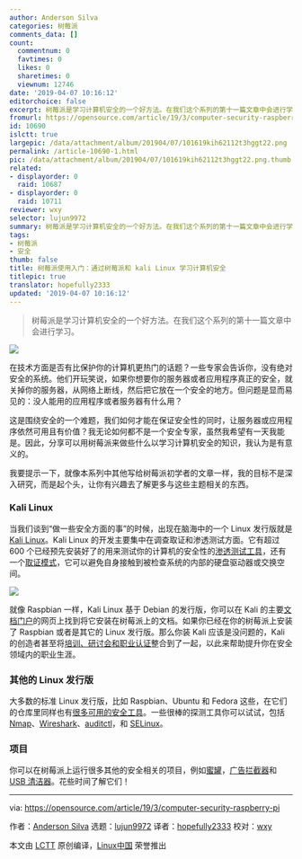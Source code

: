 ```yaml
---
author: Anderson Silva
categories: 树莓派
comments_data: []
count:
  commentnum: 0
  favtimes: 0
  likes: 0
  sharetimes: 0
  viewnum: 12746
date: '2019-04-07 10:16:12'
editorchoice: false
excerpt: 树莓派是学习计算机安全的一个好方法。在我们这个系列的第十一篇文章中会进行学习。
fromurl: https://opensource.com/article/19/3/computer-security-raspberry-pi
id: 10690
islctt: true
largepic: /data/attachment/album/201904/07/101619kih62112t3hggt22.png
permalink: /article-10690-1.html
pic: /data/attachment/album/201904/07/101619kih62112t3hggt22.png.thumb.jpg
related:
- displayorder: 0
  raid: 10687
- displayorder: 0
  raid: 10711
reviewer: wxy
selector: lujun9972
summary: 树莓派是学习计算机安全的一个好方法。在我们这个系列的第十一篇文章中会进行学习。
tags:
- 树莓派
- 安全
thumb: false
title: 树莓派使用入门：通过树莓派和 kali Linux 学习计算机安全
titlepic: true
translator: hopefully2333
updated: '2019-04-07 10:16:12'
---
```



> 
> 树莓派是学习计算机安全的一个好方法。在我们这个系列的第十一篇文章中会进行学习。
> 
> 
> 


![](/data/attachment/album/201904/07/101619kih62112t3hggt22.png)


在技术方面是否有比保护你的计算机更热门的话题？一些专家会告诉你，没有绝对安全的系统。他们开玩笑说，如果你想要你的服务器或者应用程序真正的安全，就关掉你的服务器，从网络上断线，然后把它放在一个安全的地方。但问题是显而易见的：没人能用的应用程序或者服务器有什么用？


这是围绕安全的一个难题，我们如何才能在保证安全性的同时，让服务器或应用程序依然可用且有价值？我无论如何都不是一个安全专家，虽然我希望有一天我能是。因此，分享可以用树莓派来做些什么以学习计算机安全的知识，我认为是有意义的。


我要提示一下，就像本系列中其他写给树莓派初学者的文章一样，我的目标不是深入研究，而是起个头，让你有兴趣去了解更多与这些主题相关的东西。


### Kali Linux


当我们谈到“做一些安全方面的事”的时候，出现在脑海中的一个 Linux 发行版就是 [Kali Linux](https://www.kali.org/)。Kali Linux 的开发主要集中在调查取证和渗透测试方面。它有超过 600 个已经预先安装好了的用来测试你的计算机的安全性的[渗透测试工具](https://en.wikipedia.org/wiki/Kali_Linux#Development)，还有一个[取证模式](https://docs.kali.org/general-use/kali-linux-forensics-mode)，它可以避免自身接触到被检查系统的内部的硬盘驱动器或交换空间。


![](/data/attachment/album/201904/07/101622se78jqrnn87tze08.png)


就像 Raspbian 一样，Kali Linux 基于 Debian 的发行版，你可以在 Kali 的主要[文档门户](https://docs.kali.org/kali-on-arm/install-kali-linux-arm-raspberry-pi)的网页上找到将它安装在树莓派上的文档。如果你已经在你的树莓派上安装了 Raspbian 或者是其它的 Linux 发行版。那么你装 Kali 应该是没问题的，Kali 的创造者甚至将[培训、研讨会和职业认证](https://www.kali.org/penetration-testing-with-kali-linux/)整合到了一起，以此来帮助提升你在安全领域内的职业生涯。


### 其他的 Linux 发行版


大多数的标准 Linux 发行版，比如 Raspbian、Ubuntu 和 Fedora 这些，在它们的仓库里同样也有[很多可用的安全工具](https://linuxblog.darkduck.com/2019/02/9-best-linux-based-security-tools.html)。一些很棒的探测工具你可以试试，包括 [Nmap](https://nmap.org/)、[Wireshark](https://www.wireshark.org/)、[auditctl](https://linux.die.net/man/8/auditctl)，和 [SELinux](https://opensource.com/article/18/7/sysadmin-guide-selinux)。


### 项目


你可以在树莓派上运行很多其他的安全相关的项目，例如[蜜罐](https://trustfoundry.net/honeypi-easy-honeypot-raspberry-pi/)，[广告拦截器](https://pi-hole.net/)和 [USB 清洁器](https://www.circl.lu/projects/CIRCLean/)。花些时间了解它们！




---


via: <https://opensource.com/article/19/3/computer-security-raspberry-pi>


作者：[Anderson Silva](https://opensource.com/users/ansilva) 选题：[lujun9972](https://github.com/lujun9972) 译者：[hopefully2333](https://github.com/hopefully2333) 校对：[wxy](https://github.com/wxy)


本文由 [LCTT](https://github.com/LCTT/TranslateProject) 原创编译，[Linux中国](https://linux.cn/) 荣誉推出